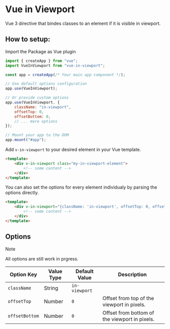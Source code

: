 # Vue in Viewport

Vue 3 directive that bindes classes to an element if it is visible in viewport.

## How to setup:

Import the Package as Vue plugin

```JavaScript
import { createApp } from "vue";
import VueInViewport from "vue-in-viewport";

const app = createApp(/* Your main app component */);

// Use default options configuration
app.use(VueInViewport);

// Or provide custom options
app.use(VueInViewport, {
    className: "in-viewport",
    offsetTop: 0,
    offsetBottom: 0,
    // ... more options
});

// Mount your app to the DOM
app.mount("#app");
```

Add `v-in-viewport` to your desired element in your Vue template.

```HTML
<template>
    <div v-in-viewport class="my-in-viewport-element">
        <!-- some content -->
    </div>
</template>
```

You can also set the options for every element individualy by parsing the options directly.

```HTML
<template>
    <div v-in-viewport="{className: 'in-viewport', offsetTop: 0, offsetBottom: 0}" class="my-in-viewport-element">
        <!-- some content -->
    </div>
</template>
```

## Options

> [!NOTE]
> All options are still work in prgress.

| Option Key     | Value Type | Default Value | Description                                   |
| -------------- | ---------- | ------------- | --------------------------------------------- |
| `className`    | String     | `in-viewport` |                                               |
| `offsetTop`    | Number     | `0`           | Offset from top of the viewport in pixels.    |
| `offsetBottom` | Number     | `0`           | Offset from bottom of the viewport in pixels. |
